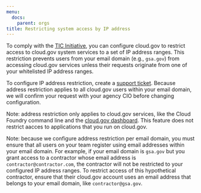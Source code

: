```yaml
---
menu:
  docs:
    parent: orgs
title: Restricting system access by IP address
---
```


To comply with the [TIC Initiative](https://www.dhs.gov/trusted-internet-connections), you can configure cloud.gov to restrict access to cloud.gov system services to a set of IP address ranges. This restriction prevents users from your email domain (e.g., `gsa.gov`) from accessing cloud.gov services unless their requests originate from one of your whitelisted IP address ranges.

To configure IP address restriction, create a [support ticket](mailto:cloud-gov-support@gsa.gov?body=Email%20domain%3A%0A%0AEgress%20IP%20ranges%3A%0A%0AAgency%20CIO%3A%0A). Because address restriction applies to all cloud.gov users within your email domain, we will confirm your request with your agency CIO before changing configuration.

Note: address restriction only applies to cloud.gov services, like the Cloud Foundry command line and the [cloud.gov dashboard](https://dashboard.fr.cloud.gov). This feature does not restrict aacces to applications that you run on cloud.gov.

Note: because we configure address restriction per email domain, you must ensure that all users on your team register using email addresses within your email domain. For example, if your email domain is `gsa.gov` but you grant access to a contractor whose email address is `contractor@contractor.com`, the contractor will not be restricted to your configured IP address ranges. To restrict access of this hypothetical contractor, ensure that their cloud.gov account uses an email address that belongs to your email domain, like `contractor@gsa.gov`.
